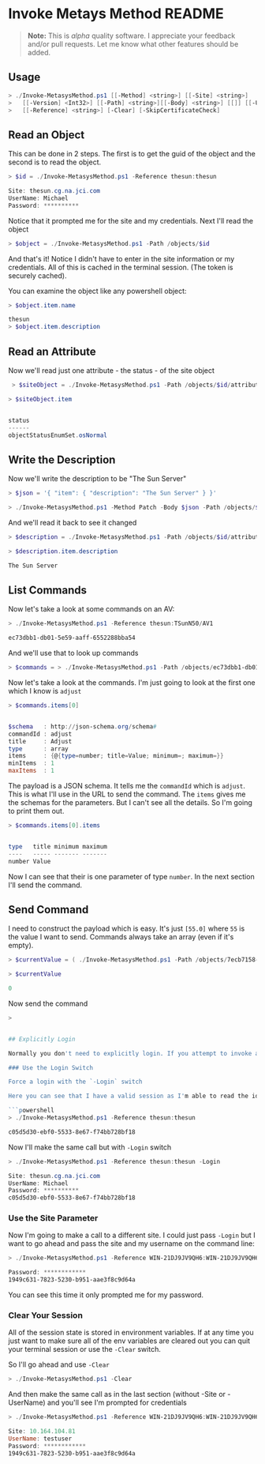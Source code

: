 # Invoke Metays Method README

> **Note:** This is *alpha* quality software. I appreciate your feedback and/or pull requests. Let me know what other features should be added.

## Usage

```powershell
> ./Invoke-MetasysMethod.ps1 [[-Method] <string>] [[-Site] <string>]
>   [[-Version] <Int32>] [[-Path] <string>][[-Body] <string>] [[]] [[-UserName] <string>]
>   [[-Reference] <string>] [-Clear] [-SkipCertificateCheck]
```



## Read an Object

This can be done in 2 steps. The first is to get the guid of the object and the second is to read the object.

```powershell
> $id = ./Invoke-MetasysMethod.ps1 -Reference thesun:thesun

Site: thesun.cg.na.jci.com
UserName: Michael
Password: **********
```

Notice that it prompted me for the site and my credentials. Next I'll read the object

```powershell
> $object = ./Invoke-MetasysMethod.ps1 -Path /objects/$id

```

And that's it! Notice I didn't have to enter in the site information or my credentials. All of this is cached in the terminal session. (The token is securely cached).

You can examine the object like any powershell object:

```powershell
> $object.item.name

thesun
> $object.item.description

```

## Read an Attribute

Now we'll read just one attribute - the status - of the site object

```powershell
 > $siteObject = ./Invoke-MetasysMethod.ps1 -Path /objects/$id/attributes/status

> $siteObject.item


status
------
objectStatusEnumSet.osNormal
```

## Write the Description

Now we'll write the description to be "The Sun Server"

```powershell
> $json = '{ "item": { "description": "The Sun Server" } }'

> ./Invoke-MetasysMethod.ps1 -Method Patch -Body $json -Path /objects/$id
```

And we'll read it back to see it changed

```powershell
> $description = ./Invoke-MetasysMethod.ps1 -Path /objects/$id/attributes/description

> $description.item.description

The Sun Server
```

## List Commands

Now let's take a look at some commands on an AV:

```powershell
> ./Invoke-MetasysMethod.ps1 -Reference thesun:TSunN50/AV1

ec73dbb1-db01-5e59-aaff-6552288bba54
```

And we'll use that to look up commands

```powershell
> $commands = > ./Invoke-MetasysMethod.ps1 -Path /objects/ec73dbb1-db01-5e59-aaff-6552288bba54/commands
```

Now let's take a look at the commands. I'm just going to look at the first one which I know is `adjust`

```powershell
> $commands.items[0]


$schema   : http://json-schema.org/schema#
commandId : adjust
title     : Adjust
type      : array
items     : {@{type=number; title=Value; minimum=; maximum=}}
minItems  : 1
maxItems  : 1
```

The payload is a JSON schema. It tells me the `commandId` which is `adjust`. This is what I'll use in the URL to send the command. The `items` gives me the schemas for the parameters. But I can't see all the details. So I'm going to print them out.

```powershell
> $commands.items[0].items


type   title minimum maximum
----   ----- ------- -------
number Value
```

Now I can see that their is one parameter of type `number`. In the next section I'll send the command.

## Send Command

I need to construct the payload which is easy. It's just `[55.0]` where `55` is the value I want to send. Commands always take an array (even if it's empty).

```powershell
> $currentValue = ( ./Invoke-MetasysMethod.ps1 -Path /objects/7ecb7158-e2b5-52af-a4cf-b352486406fc/attributes/presentValue).item.presentValue

> $currentValue

0
```

Now send the command

```powershell
> 


## Explicitly Login

Normally you don't need to explicitly login. If you attempt to invoke a method the script will prompt you for which a site as well as your credentials. But if at any time you want to switch sites or user accounts, you'll want to let the script know. Otherwise, it'll continue with the existing session.

### Use the Login Switch

Force a login with the `-Login` switch

Here you can see that I have a valid session as I'm able to read the id of an object

```powershell
> ./Invoke-MetasysMethod.ps1 -Reference thesun:thesun

c05d5d30-ebf0-5533-8e67-f74bb728bf18
```

Now I'll make the same call but with `-Login` switch

```powershell
> ./Invoke-MetasysMethod.ps1 -Reference thesun:thesun -Login

Site: thesun.cg.na.jci.com
UserName: Michael
Password: **********
c05d5d30-ebf0-5533-8e67-f74bb728bf18
```

### Use the Site Parameter

Now I'm going to make a call to a different site. I could just pass `-Login` but I want to go ahead and pass the site and my username on the command line:

```powershell
> ./Invoke-MetasysMethod.ps1 -Reference WIN-21DJ9JV9QH6:WIN-21DJ9JV9QH6 -Site 10.164.104.81 -UserName testuser

Password: ************
1949c631-7823-5230-b951-aae3f8c9d64a
```

You can see this time it only prompted me for my password.

### Clear Your Session

All of the session state is stored in environment variables. If at any time you just want to make sure all of the env variables are cleared out you can quit your terminal session or use the `-Clear` switch.

So I'll go ahead and use `-Clear`

```powershell
> ./Invoke-MetasysMethod.ps1 -Clear
```

And then make the same call as in the last section (without -Site or -UserName) and you'll see I'm prompted for credentials

```powershell
> ./Invoke-MetasysMethod.ps1 -Reference WIN-21DJ9JV9QH6:WIN-21DJ9JV9QH6

Site: 10.164.104.81
UserName: testuser
Password: ************
1949c631-7823-5230-b951-aae3f8c9d64a
```